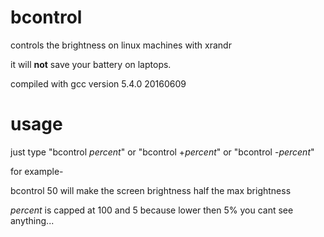 # bcontrol
controls the brightness on linux machines with xrandr

it will **not** save your battery on laptops. 

compiled with gcc version 5.4.0 20160609 

# usage
just type "bcontrol _percent_" or "bcontrol +_percent_" or "bcontrol -_percent_"

for example- 

bcontrol 50
will make the screen brightness half the max brightness


_percent_ is capped at 100 and 5 because lower then 5% you cant see anything...
